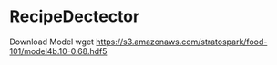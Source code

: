 # RecipeDectector


Download Model
wget https://s3.amazonaws.com/stratospark/food-101/model4b.10-0.68.hdf5